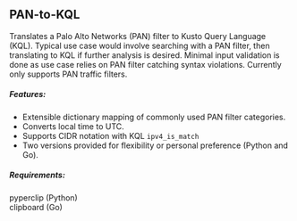 ## PAN-to-KQL

Translates a Palo Alto Networks (PAN) filter to Kusto Query Language (KQL). Typical use case would involve searching with a PAN filter, then translating to KQL if further analysis is desired. Minimal input validation is done as use case relies on PAN filter catching syntax violations. Currently only supports PAN traffic filters.

##### Features:
* Extensible dictionary mapping of commonly used PAN filter categories.
* Converts local time to UTC.
* Supports CIDR notation with KQL `ipv4_is_match`
* Two versions provided for flexibility or personal preference (Python and Go).

##### Requirements:
pyperclip (Python)\
clipboard (Go)
